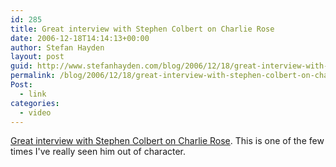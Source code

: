 ```yaml
---
id: 285
title: Great interview with Stephen Colbert on Charlie Rose
date: 2006-12-18T14:14:13+00:00
author: Stefan Hayden
layout: post
guid: http://www.stefanhayden.com/blog/2006/12/18/great-interview-with-stephen-colbert-on-charlie-rose/
permalink: /blog/2006/12/18/great-interview-with-stephen-colbert-on-charlie-rose/
Post:
  - link
categories:
  - video
---
```

<p><a href="http://video.google.com/videoplay?docid=-2504888265369255327&q=charlie+rose+stephen+colbert">Great interview with Stephen Colbert on Charlie Rose</a>. This is one of the few times I've really seen him out of character.
</p>
